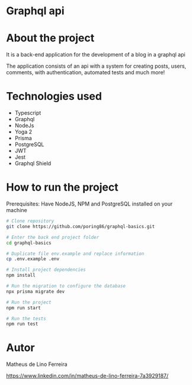# Graphql api

# About the project

It is a back-end application for the development of a blog in a graphql api

The application consists of an api with a system for creating posts, users, comments, with authentication, automated tests and much more!

# Technologies used

-   Typescript
-   Graphql
-   NodeJs
-   Yoga 2
-   Prisma
-   PostgreSQL
-   JWT
-   Jest
-   Graphql Shield

# How to run the project

Prerequisites: Have NodeJS, NPM and PostgreSQL installed on your machine

```bash
# Clone repository
git clone https://github.com/poring86/graphql-basics.git

# Enter the back end project folder
cd graphql-basics

# Duplicate file env.example and replace information
cp .env.example .env

# Install project dependencies
npm install

# Run the migration to configure the database
npx prisma migrate dev

# Run the project
npm run start

# Run the tests
npm run test

```

# Autor

Matheus de Lino Ferreira

https://www.linkedin.com/in/matheus-de-lino-ferreira-7a3929187/
